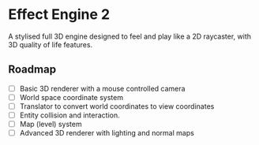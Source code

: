 # Effect Engine 2
A stylised full 3D engine designed to feel and play like a 2D raycaster, with 3D quality of life features.

## Roadmap
- [ ] Basic 3D renderer with a mouse controlled camera
- [ ] World space coordinate system
- [ ] Translator to convert world coordinates to view coordinates
- [ ] Entity collision and interaction.
- [ ] Map (level) system
- [ ] Advanced 3D renderer with lighting and normal maps